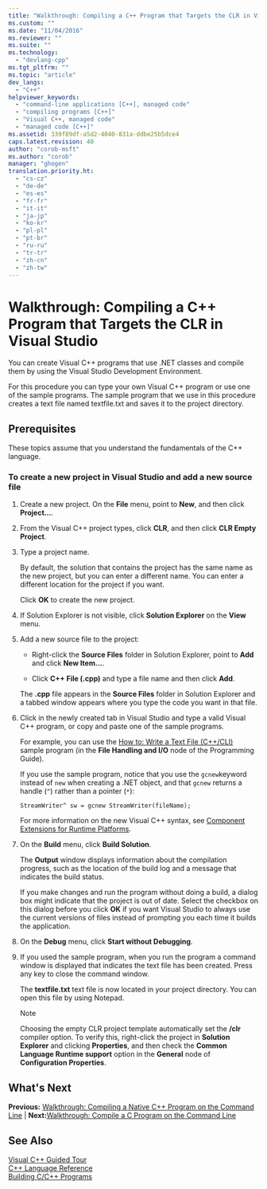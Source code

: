 ```yaml
---
title: "Walkthrough: Compiling a C++ Program that Targets the CLR in Visual Studio | Microsoft Docs"
ms.custom: ""
ms.date: "11/04/2016"
ms.reviewer: ""
ms.suite: ""
ms.technology: 
  - "devlang-cpp"
ms.tgt_pltfrm: ""
ms.topic: "article"
dev_langs: 
  - "C++"
helpviewer_keywords: 
  - "command-line applications [C++], managed code"
  - "compiling programs [C++]"
  - "Visual C++, managed code"
  - "managed code [C++]"
ms.assetid: 339f89df-a5d2-4040-831a-ddbe25b5dce4
caps.latest.revision: 40
author: "corob-msft"
ms.author: "corob"
manager: "ghogen"
translation.priority.ht: 
  - "cs-cz"
  - "de-de"
  - "es-es"
  - "fr-fr"
  - "it-it"
  - "ja-jp"
  - "ko-kr"
  - "pl-pl"
  - "pt-br"
  - "ru-ru"
  - "tr-tr"
  - "zh-cn"
  - "zh-tw"
---
```

# Walkthrough: Compiling a C++ Program that Targets the CLR in Visual Studio
You can create Visual C++ programs that use .NET classes and compile them by using the Visual Studio Development Environment.  
  
 For this procedure you can type your own Visual C++ program or use one of the sample programs. The sample program that we use in this procedure creates a text file named textfile.txt and saves it to the project directory.  
  
## Prerequisites  
 These topics assume that you understand the fundamentals of the C++ language.  
  
### To create a new project in Visual Studio and add a new source file  
  
1.  Create a new project. On the **File** menu, point to **New**, and then click **Project…**.  
  
2.  From the Visual C++ project types, click **CLR**, and then click **CLR Empty Project**.  
  
3.  Type a project name.  
  
     By default, the solution that contains the project has the same name as the new project, but you can enter a different name. You can enter a different location for the project if you want.  
  
     Click **OK** to create the new project.  
  
4.  If Solution Explorer is not visible, click **Solution Explorer** on the **View** menu.  
  
5.  Add a new source file to the project:  
  
    -   Right-click the **Source Files** folder in Solution Explorer, point to **Add** and click **New Item…**.  
  
    -   Click **C++ File (.cpp)** and type a file name and then click **Add**.  
  
     The **.cpp** file appears in the **Source Files** folder in Solution Explorer and a tabbed window appears where you type the code you want in that file.  
  
6.  Click in the newly created tab in Visual Studio and type a valid Visual C++ program, or copy and paste one of the sample programs.  
  
     For example, you can use the [How to: Write a Text File (C++/CLI)](../dotnet/how-to-write-a-text-file-cpp-cli.md) sample program (in the **File Handling and I/O** node of the Programming Guide).  
  
     If you use the sample program, notice that you use the `gcnew`keyword instead of `new` when creating a .NET object, and that `gcnew` returns a handle (`^`) rather than a pointer (`*`):  
  
     `StreamWriter^ sw = gcnew StreamWriter(fileName);`  
  
     For more information on the new Visual C++ syntax, see [Component Extensions for Runtime Platforms](../windows/component-extensions-for-runtime-platforms.md).  
  
7.  On the **Build** menu, click **Build Solution**.  
  
     The **Output** window displays information about the compilation progress, such as the location of the build log and a message that indicates the build status.  
  
     If you make changes and run the program without doing a build, a dialog box might indicate that the project is out of date. Select the checkbox on this dialog before you click **OK** if you want Visual Studio to always use the current versions of files instead of prompting you each time it builds the application.  
  
8.  On the **Debug** menu, click **Start without Debugging**.  
  
9. If you used the sample program, when you run the program a command window is displayed that indicates the text file has been created. Press any key to close the command window.  
  
     The **textfile.txt** text file is now located in your project directory. You can open this file by using Notepad.  
  
    > [!NOTE]
    >  Choosing the empty CLR project template automatically set the **/clr** compiler option. To verify this, right-click the project in **Solution Explorer** and clicking **Properties**, and then check the **Common Language Runtime support** option in the **General** node of **Configuration Properties**.  
  
## What's Next  
 **Previous:** [Walkthrough: Compiling a Native C++ Program on the Command Line](../build/walkthrough-compiling-a-native-cpp-program-on-the-command-line.md) &#124; **Next:**[Walkthrough: Compile a C Program on the Command Line](../build/walkthrough-compile-a-c-program-on-the-command-line.md)  
  
## See Also  
 [Visual C++ Guided Tour](http://msdn.microsoft.com/en-us/499cb66f-7df1-45d6-8b6b-33d94fd1f17c)   
 [C++ Language Reference](../cpp/cpp-language-reference.md)   
 [Building C/C++ Programs](../build/building-c-cpp-programs.md)